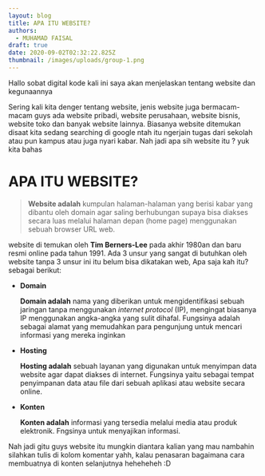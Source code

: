 ```yaml
---
layout: blog
title: APA ITU WEBSITE?
authors:
  - MUHAMAD FAISAL
draft: true
date: 2020-09-02T02:32:22.825Z
thumbnail: /images/uploads/group-1.png
---
```

Hallo sobat digital kode kali ini saya akan menjelaskan tentang website dan kegunaannya 

Sering kali kita denger tentang website, jenis website juga bermacam-macam guys ada website pribadi, website perusahaan, website bisnis, website toko dan banyak website lainnya. Biasanya website ditemukan disaat kita sedang searching di google ntah itu ngerjain tugas dari sekolah atau pun kampus atau juga nyari kabar. Nah jadi apa sih website itu ? yuk kita bahas

# APA ITU WEBSITE?

> **Website adalah** kumpulan halaman-halaman yang berisi kabar yang dibantu oleh domain agar saling berhubungan supaya bisa diakses secara luas melalui halaman depan (home page) menggunakan sebuah browser URL web.

website di temukan oleh **Tim Berners-Lee** pada akhir 1980an dan baru resmi online pada tahun 1991. Ada 3 unsur yang sangat di butuhkan oleh website tanpa 3 unsur ini itu belum bisa dikatakan web, Apa saja kah itu? sebagai berikut:

* **Domain** 

  **Domain adalah** nama yang diberikan untuk mengidentifikasi sebuah jaringan tanpa menggunakan *internet protocol* (IP), mengingat biasanya IP menggunakan angka-angka yang sulit dihafal. Fungsinya adalah sebagai alamat yang memudahkan para pengunjung untuk mencari informasi yang mereka inginkan
* **Hosting**

  **Hosting adalah** sebuah layanan yang digunakan untuk menyimpan data website agar dapat diakses di internet. Fungsinya yaitu sebagai tempat penyimpanan data atau file dari sebuah aplikasi atau website secara online.
* **Konten**

  **Konten adalah** informasi yang tersedia melalui media atau produk elektronik. Fngsinya untuk menyajikan informasi.

Nah jadi gitu guys website itu mungkin diantara kalian yang mau nambahin silahkan tulis di kolom komentar yahh, kalau penasaran bagaimana cara membuatnya di konten selanjutnya heheheheh :D